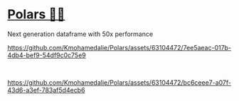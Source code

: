 # [Polars 🐻‍❄️](https://pola.rs/)
Next generation dataframe with 50x performance





https://github.com/Kmohamedalie/Polars/assets/63104472/7ee5aeac-017b-4db4-bef9-54df9c0c75e9


<br>


https://github.com/Kmohamedalie/Polars/assets/63104472/bc6ceee7-a07f-43d6-a3ef-783af5d4ecb6

